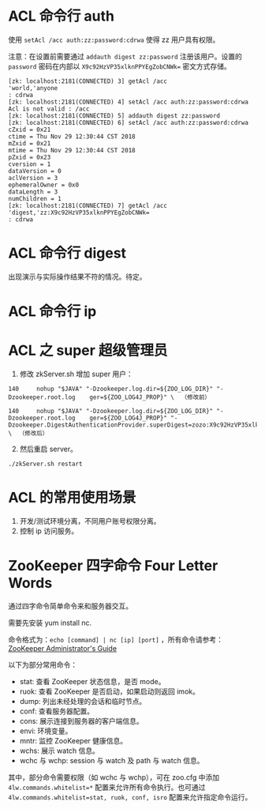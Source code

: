 
# ACL 命令行 auth

使用 `setAcl /acc auth:zz:password:cdrwa` 使得 zz 用户具有权限。

注意：在设置前需要通过 `addauth digest zz:password` 注册该用户。设置的 `password` 密码在内部以 `X9c92HzVP35xlknPPYEgZobCNWk=` 密文方式存储。

```
[zk: localhost:2181(CONNECTED) 3] getAcl /acc
'world,'anyone
: cdrwa
[zk: localhost:2181(CONNECTED) 4] setAcl /acc auth:zz:password:cdrwa
Acl is not valid : /acc
[zk: localhost:2181(CONNECTED) 5] addauth digest zz:password
[zk: localhost:2181(CONNECTED) 6] setAcl /acc auth:zz:password:cdrwa
cZxid = 0x21
ctime = Thu Nov 29 12:30:44 CST 2018
mZxid = 0x21
mtime = Thu Nov 29 12:30:44 CST 2018
pZxid = 0x23
cversion = 1
dataVersion = 0
aclVersion = 3
ephemeralOwner = 0x0
dataLength = 3
numChildren = 1
[zk: localhost:2181(CONNECTED) 7] getAcl /acc
'digest,'zz:X9c92HzVP35xlknPPYEgZobCNWk=
: cdrwa
```

# ACL 命令行 digest

出现演示与实际操作结果不符的情况。待定。

# ACL 命令行 ip



# ACL 之 super 超级管理员

1. 修改 zkServer.sh 增加 super 用户：
```
140     nohup "$JAVA" "-Dzookeeper.log.dir=${ZOO_LOG_DIR}" "-Dzookeeper.root.log    ger=${ZOO_LOG4J_PROP}" \  （修改前）

140     nohup "$JAVA" "-Dzookeeper.log.dir=${ZOO_LOG_DIR}" "-Dzookeeper.root.log    ger=${ZOO_LOG4J_PROP}" "-Dzookeeper.DigestAuthenticationProvider.superDigest=zozo:X9c92HzVP35xlknPPYEgZobCNWk=" \  （修改后）
```

2. 然后重启 server。

```
./zkServer.sh restart
```

# ACL 的常用使用场景

1. 开发/测试环境分离，不同用户账号权限分离。
2. 控制 ip 访问服务。

# ZooKeeper 四字命令 Four Letter Words

通过四字命令简单命令来和服务器交互。

需要先安装 yum install nc.

命令格式为：`echo [command] | nc [ip] [port]` ，所有命令请参考：[ZooKeeper Administrator's Guide](http://zookeeper.apache.org/doc/r3.4.13/zookeeperAdmin.html#sc_zkCommands)

以下为部分常用命令：
* stat: 查看 ZooKeeper 状态信息，是否 mode。
* ruok: 查看 ZooKeeper 是否启动，如果启动则返回 imok。
* dump: 列出未经处理的会话和临时节点。
* conf: 查看服务器配置。
* cons: 展示连接到服务器的客户端信息。
* envi: 环境变量。
* mntr: 监控 ZooKeeper 健康信息。
* wchs: 展示 watch 信息。
* wchc 与 wchp: session 与 watch 及 path 与 watch 信息。

其中，部分命令需要权限（如 wchc 与 wchp），可在 zoo.cfg 中添加 `4lw.commands.whitelist=*` 配置来允许所有命令执行。也可通过 `4lw.commands.whitelist=stat, ruok, conf, isro` 配置来允许指定命令运行。


